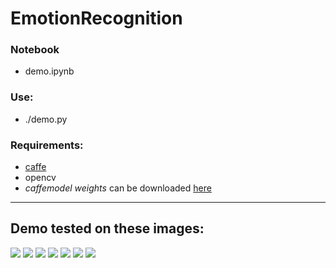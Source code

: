 # EmotionRecognition

### Notebook
 - demo.ipynb

### Use: 
 - ./demo.py

### Requirements:
 - [caffe](https://github.com/BVLC/caffe)
 - opencv
 - *caffemodel weights* can be downloaded [here](https://drive.google.com/open?id=0B5SM4aR218blbnhCdDQ3ajYydFE)

---
## Demo tested on these images:

![](/imgs/1.png)
![](/imgs/2.png)
![](/imgs/3.png)
![](/imgs/4.png)
![](/imgs/5.png)
![](/imgs/5.jpg)
![](/imgs/6.png)
